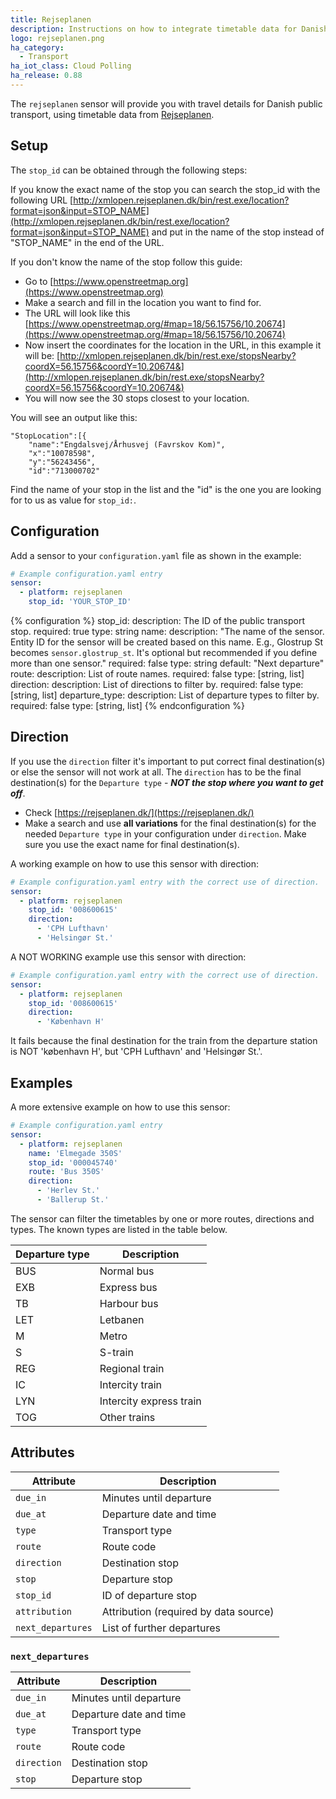```yaml
---
title: Rejseplanen
description: Instructions on how to integrate timetable data for Danish Rejseplanen within Home Assistant.
logo: rejseplanen.png
ha_category:
  - Transport
ha_iot_class: Cloud Polling
ha_release: 0.88
---
```


The `rejseplanen` sensor will provide you with travel details for Danish public transport, using timetable data from [Rejseplanen](https://www.rejseplanen.dk/).

## Setup

The `stop_id` can be obtained through the following steps:

If you know the exact name of the stop you can search the stop_id with the following URL [http://xmlopen.rejseplanen.dk/bin/rest.exe/location?format=json&input=STOP_NAME](http://xmlopen.rejseplanen.dk/bin/rest.exe/location?format=json&input=STOP_NAME) and put in the name of the stop instead of "STOP_NAME" in the end of the URL.

If you don't know the name of the stop follow this guide:
- Go to [https://www.openstreetmap.org](https://www.openstreetmap.org)
- Make a search and fill in the location you want to find for.
- The URL will look like this [https://www.openstreetmap.org/#map=18/56.15756/10.20674](https://www.openstreetmap.org/#map=18/56.15756/10.20674)
- Now insert the coordinates for the location in the URL, in this example it will be: [http://xmlopen.rejseplanen.dk/bin/rest.exe/stopsNearby?coordX=56.15756&coordY=10.20674&](http://xmlopen.rejseplanen.dk/bin/rest.exe/stopsNearby?coordX=56.15756&coordY=10.20674&)
- You will now see the 30 stops closest to your location.

You will see an output like this:

```text
"StopLocation":[{
    "name":"Engdalsvej/Århusvej (Favrskov Kom)",
    "x":"10078598",
    "y":"56243456",
    "id":"713000702"
```

Find the name of your stop in the list and the "id" is the one you are looking for to us as value for `stop_id:`.

## Configuration

Add a sensor to your `configuration.yaml` file as shown in the example:

```yaml
# Example configuration.yaml entry
sensor:
  - platform: rejseplanen
    stop_id: 'YOUR_STOP_ID'
```

{% configuration %}
stop_id:
  description: The ID of the public transport stop.
  required: true
  type: string
name:
  description: "The name of the sensor. Entity ID for the sensor will be created based on this name. E.g., Glostrup St becomes `sensor.glostrup_st`. It's optional but recommended if you define more than one sensor."
  required: false
  type: string
  default: "Next departure"
route:
  description: List of route names.
  required: false
  type: [string, list]
direction:
  description: List of directions to filter by.
  required: false
  type: [string, list]
departure_type:
  description: List of departure types to filter by.
  required: false
  type: [string, list]
{% endconfiguration %}

## Direction

If you use the `direction` filter it's important to put correct final destination(s) or else the sensor will not work at all.
The `direction` has to be the final destination(s) for the `Departure type` - ***NOT the stop where you want to get off***. 

- Check [https://rejseplanen.dk/](https://rejseplanen.dk/)
- Make a search and use **all variations** for the final destination(s) for the needed `Departure type` in your configuration under `direction`. Make sure you use the exact name for final destination(s).

A working example on how to use this sensor with direction:

```yaml
# Example configuration.yaml entry with the correct use of direction.
sensor:
  - platform: rejseplanen
    stop_id: '008600615'
    direction:
      - 'CPH Lufthavn'
      - 'Helsingør St.'
```

A NOT WORKING example use this sensor with direction:

```yaml
# Example configuration.yaml entry with the correct use of direction.
sensor:
  - platform: rejseplanen
    stop_id: '008600615'
    direction:
      - 'København H'
```

It fails because the final destination for the train from the departure station is NOT 'københavn H', but 'CPH Lufthavn' and 'Helsingør St.'.

## Examples

A more extensive example on how to use this sensor:

```yaml
# Example configuration.yaml entry
sensor:
  - platform: rejseplanen
    name: 'Elmegade 350S'
    stop_id: '000045740'
    route: 'Bus 350S'
    direction:
      - 'Herlev St.'
      - 'Ballerup St.'
```

The sensor can filter the timetables by one or more routes, directions and types. The known types are listed in the table below.

| Departure type | Description |
|--------------|-------------|
| BUS | Normal bus |
| EXB | Express bus |
| TB | Harbour bus|
| LET | Letbanen |
| M | Metro |
| S | S-train |
| REG | Regional train |
| IC | Intercity train |
| LYN | Intercity express train |
| TOG | Other trains |

## Attributes

| Attribute    | Description                            |
| ------------ | -------------------------------------- |
| `due_in` | Minutes until departure |
| `due_at` | Departure date and time |
| `type` | Transport type |
| `route` | Route code |
| `direction` | Destination stop |
| `stop` | Departure stop |
| `stop_id` | ID of departure stop |
| `attribution` | Attribution (required by data source) |
| `next_departures` | List of further departures |

### `next_departures`

| Attribute    | Description                            |
| ------------ | -------------------------------------- |
| `due_in` | Minutes until departure |
| `due_at` | Departure date and time |
| `type` | Transport type |
| `route` | Route code |
| `direction` | Destination stop |
| `stop` | Departure stop |

